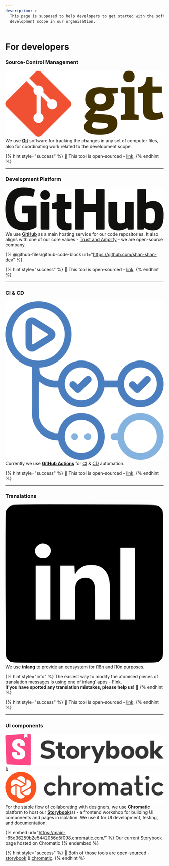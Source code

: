 ```yaml
---
description: >-
  This page is supposed to help developers to get started with the software
  development scope in our organisation.
---
```


# For developers

### Source-Control Management

<picture><source srcset="../../.gitbook/assets/git-logo-dark.svg" media="(prefers-color-scheme: dark)"><img src="../../.gitbook/assets/git-logo-light.svg" alt="" data-size="line"></picture>\
We use [**Git**](https://git-scm.com/) software for tracking the changes in any set of computer files, also for coordinating work related to the development scope.

{% hint style="success" %}
🌟 This tool is open-sourced - [link](https://github.com/git/git).
{% endhint %}

***

### Development Platform

<picture><source srcset="../../.gitbook/assets/github-logo-dark.svg" media="(prefers-color-scheme: dark)"><img src="../../.gitbook/assets/github-logo-light.svg" alt="" data-size="line"></picture>\
We use [**GitHub**](https://github.com/) as a main hosting service for our code repositories. It also aligns with one of our core values - [Trust and Amplify](../../company/mission-vision-and-values.md#trust-and-amplify) - we are open-source company.

{% @github-files/github-code-block url="https://github.com/shan-shan-dev" %}

{% hint style="success" %}
🌟 This tool is open-sourced - [link](https://github.com/github).
{% endhint %}

***

### CI & CD

<img src="../../.gitbook/assets/github-actions-logo.svg" alt="" data-size="line">\
Currently we use [**GitHub Actions**](https://github.com/features/actions) for [CI](../../everyone/glossary.md#ci) & [CD](../../everyone/glossary.md#cd) automation.

{% hint style="success" %}
🌟 This tool is open-sourced - [link](https://github.com/actions).
{% endhint %}

***

### Translations

<picture><source srcset="../../.gitbook/assets/inlang-logo-dark.svg" media="(prefers-color-scheme: dark)"><img src="../../.gitbook/assets/inlang-logo-light.svg" alt="" data-size="line"></picture>\
We use [**inlang**](https://inlang.com) to provide an ecosystem for [i18n](../../everyone/glossary.md#i18n) and [l10n](../../everyone/glossary.md#l10n) purposes.

{% hint style="info" %}
The easiest way to modify the atomised pieces of translation messages is using one of inlang’ apps - [Fink](https://fink.inlang.com/).\
**If you have spotted any translation mistakes, please help us!** :pray:
{% endhint %}

{% hint style="success" %}
🌟 This tool is open-sourced - [link](https://github.com/opral).
{% endhint %}

***

### UI components

<picture><source srcset="../../.gitbook/assets/storybook-logo-dark.svg" media="(prefers-color-scheme: dark)"><img src="../../.gitbook/assets/storybook-logo-light.svg" alt="" data-size="line"></picture> & <picture><source srcset="../../.gitbook/assets/chromatic-logo-dark.svg" media="(prefers-color-scheme: dark)"><img src="../../.gitbook/assets/chromatic-logo-light.svg" alt="" data-size="line"></picture>\
For the stable flow of collaborating with designers, we use [**Chromatic**](https://chromatic.com/) platform to host our [**Storybook**](https://storybook.js.org/)(s) - a frontend workshop for building UI components and pages in isolation. We use it for UI development, testing, and documentation.

{% embed url="https://main--65d36259b2e5442056d5f098.chromatic.com/" %}
Our current Storybook page hosted on Chromatic
{% endembed %}

{% hint style="success" %}
🌟 Both of those tools are open-sourced - [storybook](https://github.com/storybookjs/storybook) & [chromatic](https://github.com/chromaui).
{% endhint %}
